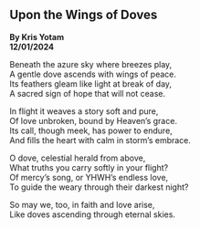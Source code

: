 ## Upon the Wings of Doves
**By Kris Yotam**  
**12/01/2024**

Beneath the azure sky where breezes play,  
A gentle dove ascends with wings of peace.  
Its feathers gleam like light at break of day,  
A sacred sign of hope that will not cease.  

In flight it weaves a story soft and pure,  
Of love unbroken, bound by Heaven’s grace.  
Its call, though meek, has power to endure,  
And fills the heart with calm in storm’s embrace.  

O dove, celestial herald from above,  
What truths you carry softly in your flight?  
Of mercy’s song, or YHWH’s endless love,  
To guide the weary through their darkest night?  

So may we, too, in faith and love arise,  
Like doves ascending through eternal skies.  
